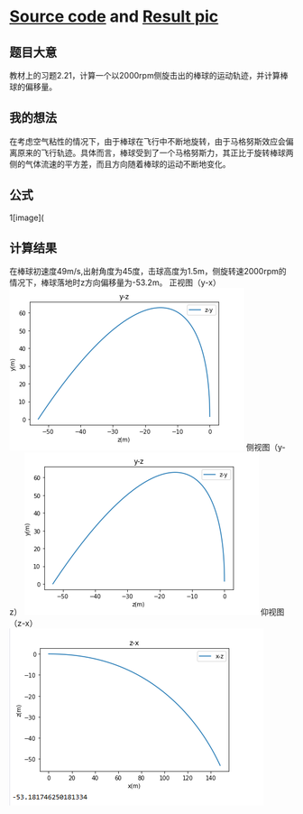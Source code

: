 # [Source code](https://github.com/pycll/computationalphysics_N2015301020174/master/schoolwork_5/schoolwork_5.py) and [Result pic](https://github.com/pycll/computationalphysics_N2015301020174/blob/master/schoolwork_5/picture_1.PNG)
## 题目大意
教材上的习题2.21，计算一个以2000rpm侧旋击出的棒球的运动轨迹，并计算棒球的偏移量。

## 我的想法
在考虑空气粘性的情况下，由于棒球在飞行中不断地旋转，由于马格努斯效应会偏离原来的飞行轨迹。具体而言，棒球受到了一个马格努斯力，其正比于旋转棒球两侧的气体流速的平方差，而且方向随着棒球的运动不断地变化。

## 公式
1[image](

## 计算结果
在棒球初速度49m/s,出射角度为45度，击球高度为1.5m，侧旋转速2000rpm的情况下，棒球落地时z方向偏移量为-53.2m。 
正视图（y-x） 
![image](https://github.com/pycll/computationalphysics_N2015301020174/blob/master/schoolwork_5/picture_2.PNG)
侧视图（y-z） 
![image](https://github.com/pycll/computationalphysics_N2015301020174/blob/master/schoolwork_5/picture_2.PNG)
仰视图（z-x） 
![image](https://github.com/pycll/computationalphysics_N2015301020174/blob/master/schoolwork_5/picture_3.PNG)
